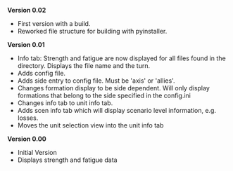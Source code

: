 **Version 0.02**
* First version with a build.
* Reworked file structure for building with pyinstaller.

**Version 0.01**
* Info tab: Strength and fatigue are now displayed for all files found in the directory. Displays the file name and the turn.
* Adds config file.
* Adds side entry to config file. Must be 'axis' or 'allies'.
* Changes formation display to be side dependent. Will only display formations that belong to the side specified in the config.ini
* Changes info tab to unit info tab.
* Adds scen info tab which will display scenario level information, e.g. losses.
* Moves the unit selection view into the unit info tab

**Version 0.00**
* Initial Version
* Displays strength and fatigue data